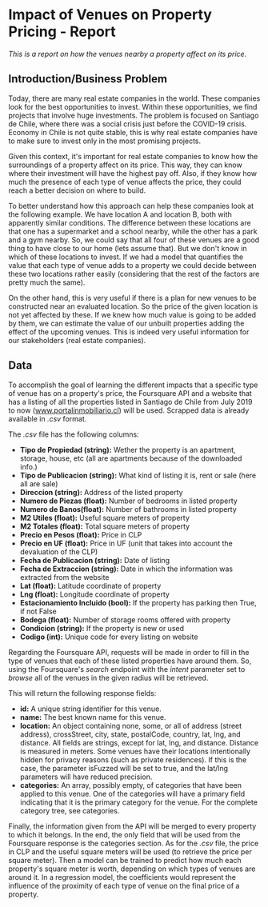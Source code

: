 # Impact of Venues on Property Pricing - Report
*This is a report on how the venues nearby a property affect on its price.*

## Introduction/Business Problem

Today, there are many real estate companies in the world. These companies look for the best opportunities to invest. Within these opportunities, we find projects that involve huge investments. The problem is focused on Santiago de Chile, where there was a social crisis just before the COVID-19 crisis. Economy in Chile is not quite stable, this is why real estate companies have to make sure to invest only in the most promising projects.

Given this context, it's important for real estate companies to know how the surroundings of a property affect on its price. This way, they can know where their investment will have the highest pay off. Also, if they know how much the presence of each type of venue affects the price, they could reach a better decision on where to build.

To better understand how this approach can help these companies look at the following example. We have location A and location B, both with apparently similar conditions. The difference between these locations are that one has a supermarket and a school nearby, while the other has a park and a gym nearby. So, we could say that all four of these venues are a good thing to have close to our home (lets assume that). But we don't know in which of these locations to invest. If we had a model that quantifies the value that each type of venue adds to a property we could decide between these two locations rather easily (considering that the rest of the factors are pretty much the same).

On the other hand, this is very useful if there is a plan for new venues to be constructed near an evaluated location. So the price of the given location is not yet affected by these. If we knew how much value is going to be added by them, we can estimate the value of our unbuilt properties adding the effect of the upcoming venues. This is indeed very useful information for our stakeholders (real estate companies).


## Data

To accomplish the goal of learning the different impacts that a specific type of venue has on a property's price, the Foursquare API and a website that has a listing of all the properties listed in Santiago de Chile from July 2019 to now (www.portalinmobiliario.cl) will be used. Scrapped data is already available in *.csv* format.

The *.csv* file has the following columns:

* **Tipo de Propiedad (string):** Wether the property is an apartment, storage, house, etc (all are apartments because of the downloaded info.)  
* **Tipo de Publicacion (string):** What kind of listing it is, rent or sale (here all are sale)  
* **Direccion (string):** Address of the listed property  
* **Numero de Piezas (float):** Number of bedrooms in listed property  
* **Numero de Banos(float):** Number of bathrooms in listed property  
* **M2 Utiles (float):** Useful square meters of property  
* **M2 Totales (float):** Total square meters of property  
* **Precio en Pesos (float):** Price in CLP  
* **Precio en UF (float):** Price in UF (unit that takes into account the devaluation of the CLP)  
* **Fecha de Publicacion (string):** Date of listing  
* **Fecha de Extraccion (string):** Date in which the information was extracted from the website  
* **Lat (float):** Latitude coordinate of property  
* **Lng (float):** Longitude coordinate of property  
* **Estacionamiento Incluido (bool):** If the property has parking then True, if not False  
* **Bodega (float):** Number of storage rooms offered with property    
* **Condicion (string):** If the property is new or used  
* **Codigo (int):** Unique code for every listing on website  

Regarding the Foursquare API, requests will be made in order to fill in the type of venues that each of these listed properties have around them. So, using the Foursquare's *search* endpoint with the *intent* parameter set to *browse* all of the venues in the given radius will be retrieved.

This will return the following response fields:  

* **id:** A unique string identifier for this venue.  
* **name:** The best known name for this venue.  
* **location:** An object containing none, some, or all of address (street address), crossStreet, city, state, postalCode, country, lat, lng, and distance. All fields are strings, except for lat, lng, and distance. Distance is measured in meters. Some venues have their locations intentionally hidden for privacy reasons (such as private residences). If this is the case, the parameter isFuzzed will be set to true, and the lat/lng parameters will have reduced precision.  
* **categories:** An array, possibly empty, of categories that have been applied to this venue. One of the categories will have a primary field indicating that it is the primary category for the venue. For the complete category tree, see categories.  

Finally, the information given from the API will be merged to every property to which it belongs. In the end, the only field that will be used from the Foursquare response is the categories section. As for the *.csv* file, the price in CLP and the useful square meters will be used (to retrieve the price per square meter). Then a model can be trained to predict how much each property's square meter is worth, depending on which types of venues are around it. In a regression model, the coefficients would represent the influence of the proximity of each type of venue on the final price of a property.
